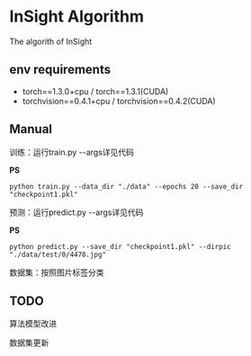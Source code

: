 # InSight Algorithm
The algorith of InSight

## env requirements

- torch\==1.3.0+cpu / torch\==1.3.1(CUDA)
- torchvision\==0.4.1+cpu / torchvision==0.4.2(CUDA)

## Manual

训练：运行train.py	--args详见代码

**PS**

```
python train.py --data_dir "./data" --epochs 20 --save_dir "checkpoint1.pkl" 
```

预测：运行predict.py	--args详见代码

**PS**

```
python predict.py --save_dir "checkpoint1.pkl" --dirpic "./data/test/0/4478.jpg"
```

数据集：按照图片标签分类

## TODO

算法模型改进

数据集更新
